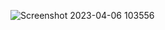 ![Screenshot 2023-04-06 103556](https://user-images.githubusercontent.com/116851212/230337552-2f46d774-aef8-4042-b809-fc9e275a0037.png)
